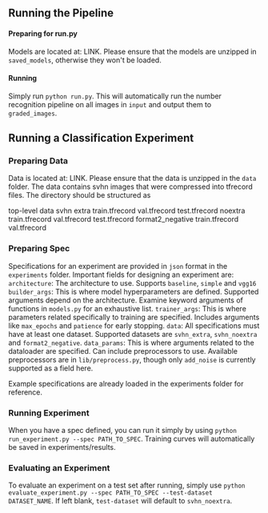 ## Running the Pipeline
#### Preparing for run.py
Models are located at: LINK. Please ensure that the models are unzipped in `saved_models`, otherwise they won't be loaded.

#### Running 
Simply run `python run.py`. This will automatically run the number recognition pipeline on all images in `input` and output them to `graded_images`.


## Running a Classification Experiment
### Preparing Data
Data is located at: LINK. Please ensure that the data is unzipped in the `data` folder. The data contains svhn images that were compressed into tfrecord files. The directory should be structured as

top-level
 data
  svhn
   extra
    train.tfrecord
    val.tfrecord
    test.tfrecord
   noextra
    train.tfrecord
    val.tfrecord
    test.tfrecord
  format2_negative
    train.tfrecord
    val.tfrecord

### Preparing Spec

Specifications for an experiment are provided in `json` format in the `experiments` folder.
Important fields for designing an experiment are:
`architecture`: The architecture to use. Supports `baseline`, `simple` and `vgg16`
`builder_args`: This is where model hyperparameters are defined. Supported arguments depend on the architecture. Examine keyword arguments of functions in `models.py` for an exhaustive list.
`trainer_args`: This is where parameters related specifically to training are specified. Includes arguments like `max_epochs` and `patience` for early stopping.
`data`: All specifications must have at least one dataset. Supported datasets are `svhn_extra`, `svhn_noextra` and `format2_negative`.
`data_params`: This is where arguments related to the dataloader are specified. Can include preprocessors to use. Available preprocessors are in `lib/preprocess.py`, though only `add_noise` is currently supported as a field here.

Example specifications are already loaded in the experiments folder for reference.

### Running Experiment
When you have a spec defined, you can run it simply by using `python run_experiment.py --spec PATH_TO_SPEC`. Training curves will automatically be saved in experiments/results.

### Evaluating an Experiment
To evaluate an experiment on a test set after running, simply use `python evaluate_experiment.py --spec PATH_TO_SPEC --test-dataset DATASET_NAME`. If left blank, `test-dataset` will default to `svhn_noextra`.

